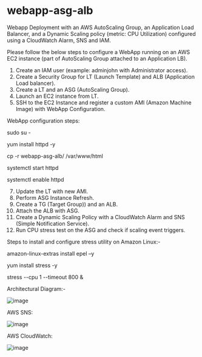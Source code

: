 # webapp-asg-alb
Webapp Deployment with an AWS AutoScaling Group, an Application Load Balancer, and a Dynamic Scaling policy (metric: CPU Utilization) configured using a CloudWatch Alarm, SNS and IAM.

Please follow the below steps to configure a WebApp running on an AWS EC2 instance (part of AutoScaling Group attached to an Application LB).
1.	Create an IAM user (example: adminjohn with Administrator access).
2.	Create a Security Group for LT (Launch Template) and ALB (Application Load balancer).
3.	Create a LT and an ASG (AutoScaling Group).
4.	Launch an EC2 instance from LT.
5.	SSH to the EC2 Instance and register a custom AMI (Amazon Machine Image) with WebApp Configuration.

   WebApp configuration steps:
   
   sudo su -
   
   yum install httpd -y

   cp -r webapp-asg-alb/ /var/www/html

   systemctl start httpd

   systemctl enable httpd
   
7.	Update the LT with new AMI.
8.	Perform ASG Instance Refresh.
9.	Create a TG (Target Group)) and an ALB.
10.	Attach the ALB with ASG.
11.	Create a Dynamic Scaling Policy with a CloudWatch Alarm and SNS (Simple Notification Service).
12.	Run CPU stress test on the ASG and check if scaling event triggers.   

Steps to install and configure stress utility on Amazon Linux:-

amazon-linux-extras install epel –y

yum install stress -y

stress --cpu 1 --timeout 800 &

Architectural Diagram:-

![image](https://github.com/user-attachments/assets/c88d21bd-6d6e-4f78-81cc-c5543c19745e)

AWS SNS:

![image](https://github.com/user-attachments/assets/262f3c8f-93b0-4838-a63a-4e3d41b0510f)

AWS CloudWatch:

![image](https://github.com/user-attachments/assets/eca2fdc7-7b04-4387-988b-28d46eef9df2)



